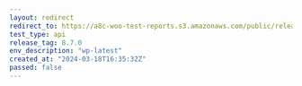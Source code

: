 ```yaml
---
layout: redirect
redirect_to: https://a8c-woo-test-reports.s3.amazonaws.com/public/release/8.7.0/wp-latest/api/index.html
test_type: api
release_tag: 8.7.0
env_description: "wp-latest"
created_at: "2024-03-18T16:35:32Z"
passed: false
---
```

